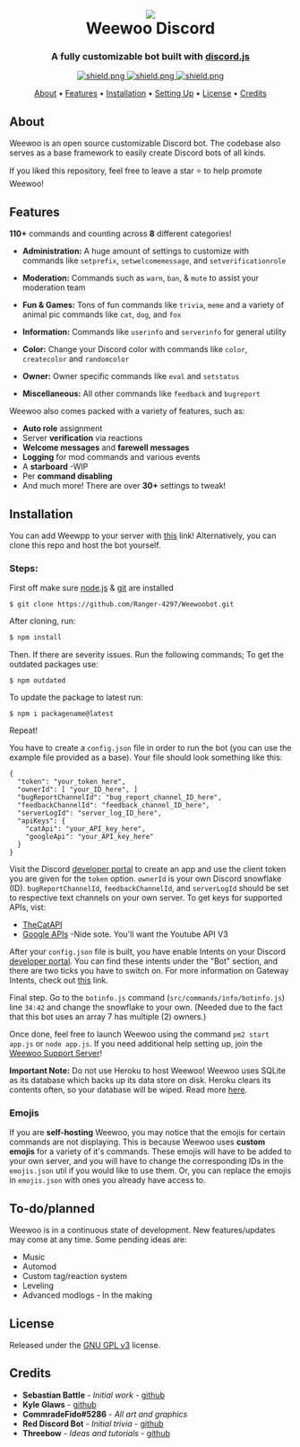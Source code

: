 <h1 align="center">
  <br>
  <a href="https://github.com/Ranger-4297/Weewoo"><img src="https://cdn.discordapp.com/avatars/819584400035020860/2f99eb14c9fd0fd0650d731648041b35.png"></a>
  <br>
  Weewoo Discord
  <br>
</h1>

<h3 align=center>A fully customizable bot built with <a href=https://github.com/discordjs/discord.js>discord.js</a></h3>


<div align=center>

  <a href="https://discord.gg/ekMQH384KC">
    <img src="https://discordapp.com/api/guilds/784132355325558824/widget.png?style=shield" alt="shield.png">
  </a>

  <a href="https://github.com/discordjs">
    <img src="https://img.shields.io/badge/discord.js-v12.3.1-blue.svg?logo=npm" alt="shield.png">
  </a>

  <a href="https://github.com/Ranger-4297/weewoobot/blob/main/LICENSE">
    <img src="https://img.shields.io/badge/license-GNU%20GPL%20v3-green" alt="shield.png">
  </a>

</div>

<p align="center">
  <a href="#about">About</a>
  •
  <a href="#features">Features</a>
  •
  <a href="#installation">Installation</a>
  •
  <a href="#setting-up">Setting Up</a>
  •
  <a href="#license">License</a>
  •
  <a href="#credits">Credits</a>
</p>

## About

Weewoo is an open source customizable Discord bot. The codebase also serves as a base framework to easily create Discord bots of all kinds.

If you liked this repository, feel free to leave a star ⭐ to help promote Weewoo!

## Features

**110+** commands and counting across **8** different categories!

  * **Administration:** A huge amount of settings to customize with commands like `setprefix`, `setwelcomemessage`, and `setverificationrole`
  * **Moderation:** Commands such as `warn`, `ban`, & `mute` to assist your moderation team
  * **Fun & Games:** Tons of fun commands like `trivia`, `meme` and a variety of animal pic commands like `cat`, `dog`, and `fox`
  * **Information:** Commands like `userinfo` and `serverinfo` for general utility

  * **Color:** Change your Discord color with commands like `color`, `createcolor` and `randomcolor`
  * **Owner:** Owner specific commands like `eval` and `setstatus`
  * **Miscellaneous:** All other commands like `feedback` and `bugreport`

Weewoo also comes packed with a variety of features, such as:

  * **Auto role** assignment
  * Server **verification** via reactions
  * **Welcome messages** and **farewell messages**
  * **Logging** for mod commands and various events
  * A **starboard** -WIP
  * Per **command disabling**
  * And much more! There are over **30+** settings to tweak!


## Installation

You can add Weewpp to your server with [this](https://discord.com/api/oauth2/authorize?client_id=819584400035020860&permissions=8&scope=bot) link! Alternatively, you can clone this repo and host the bot yourself.

### Steps:
First off make sure [node.js](https://nodejs.org) & [git](https://git-scm.com) are installed
```
$ git clone https://github.com/Ranger-4297/Weewoobot.git
```
After cloning, run:
```js
$ npm install
```
Then. If there are severity issues. Run the following commands;
To get the outdated packages use:
```node
$ npm outdated
```
To update the package to latest run:
```node
$ npm i packagename@latest
```
Repeat!

You have to create a `config.json` file in order to run the bot (you can use the example file provided as a base). Your file should look something like this:
```
{
  "token": "your_token_here",
  "ownerId": [ "your_ID_here", ]
  "bugReportChannelId": "bug_report_channel_ID_here",
  "feedbackChannelId": "feedback_channel_ID_here",
  "serverLogId": "server_log_ID_here",
  "apiKeys": {
    "catApi": "your_API_key_here",
    "googleApi": "your_API_key_here"
  }
}
```
Visit the Discord [developer portal](https://discordapp.com/developers/applications/) to create an app and use the client token you are given for the `token` option. `ownerId` is your own Discord snowflake (ID). `bugReportChannelId`, `feedbackChannelId`, and `serverLogId` should be set to respective text channels on your own server. To get keys for supported APIs, vist:

  * [TheCatAPI](https://thecatapi.com/)
  * [Google APIs](https://console.developers.google.com/apis/) -Nide sote. You'll want the Youtube API V3

After your `config.json` file is built, you have enable Intents on your Discord [developer portal](https://discordapp.com/developers/applications/). You can find these intents under the "Bot" section, and there are two ticks you have to switch on. For more information on Gateway Intents, check out [this](https://discordjs.guide/popular-topics/intents.html#the-intents-bit-field-wrapper) link.

Final step. Go to the `botinfo.js` command (`src/commands/info/botinfo.js`) line `34:42` and change the snowflake to your own. (Needed due to the fact that this bot uses an array 7 has multiple (2) owners.)

Once done, feel free to launch Weewoo using the command `pm2 start app.js` or `node app.js`. If you need additional help setting up, join the [Weewoo Support Server](https://discord.gg/ekMQH384KC)!

**Important Note:** Do not use Heroku to host Weewoo! Weewoo uses SQLite as its database which backs up its data store on disk. Heroku clears its contents often, so your database will be wiped. Read more [here](https://devcenter.heroku.com/articles/sqlite3).

### Emojis

If you are **self-hosting** Weewoo, you may notice that the emojis for certain commands are not displaying. This is because Weewoo uses **custom emojis** for a variety of it's commands. These emojis will have to be added to your own server, and you will have to change the corresponding IDs in the `emojis.json` util if you would like to use them. Or, you can replace the emojis in `emojis.json` with ones you already have access to.


## To-do/planned

Weewoo is in a continuous state of development. New features/updates may come at any time. Some pending ideas are:

  * Music
  * Automod
  * Custom tag/reaction system
  * Leveling
  * Advanced modlogs - In the making

## License

Released under the [GNU GPL v3](https://www.gnu.org/licenses/gpl-3.0.en.html) license.

## Credits

* **Sebastian Battle** - *Initial work* - [github](https://github.com/sabattle)
* **Kyle Glaws** - [github](https://github.com/krglaws)
* **CommradeFido#5286** - *All art and graphics*
* **Red Discord Bot** - *Initial trivia* - [github](https://github.com/Cog-Creators/Red-DiscordBot/blob/V3/develop/README.md#join-the-community)
* **Threebow** - *Ideas and tutorials* - [github](https://github.com/Threebow)
